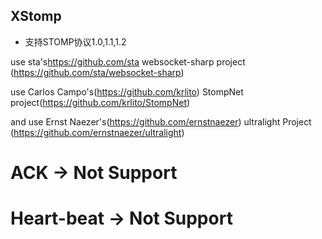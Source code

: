 ## XStomp ##
- 支持STOMP协议1.0,1.1,1.2




















use sta's<https://github.com/sta> websocket-sharp project (https://github.com/sta/websocket-sharp)

use Carlos Campo's(https://github.com/krlito) StompNet project(https://github.com/krlito/StompNet) 

and use Ernst Naezer's(https://github.com/ernstnaezer) ultralight Project (https://github.com/ernstnaezer/ultralight)


# ACK			-> Not Support
# Heart-beat	-> Not Support
